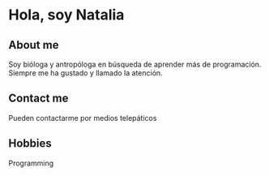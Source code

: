 # Hola, soy Natalia

## About me
Soy bióloga y antropóloga en búsqueda de aprender más de programación. Siempre me ha gustado y llamado la atención.

## Contact me
Pueden contactarme por medios telepáticos

## Hobbies
Programming